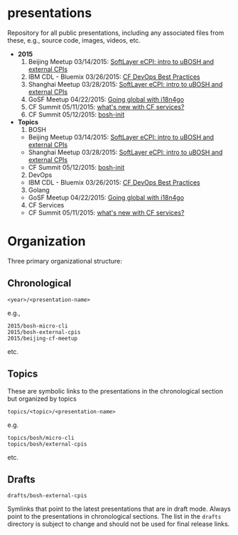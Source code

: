 # presentations

Repository for all public presentations, including any associated files from these, e.g., source code, images, videos, etc.

* **2015**
  1. Beijing Meetup 03/14/2015: [SoftLayer eCPI: intro to uBOSH and external CPIs](https://github.com/maximilien/presentations/blob/master/2015/beijing-cf-meetup/releases/Beijing_CF_Meetup_2015-SoftLayer_eCPI-v0.3.14.pdf)
  2. IBM CDL - Bluemix 03/26/2015: [CF DevOps Best Practices](https://github.com/maximilien/presentations/blob/master/2015/cf-devops-best-practices/releases/CF_DevOps_Best_Practices-v0.1.1.pdf)
  3. Shanghai Meetup 03/28/2015: [SoftLayer eCPI: intro to uBOSH and external CPIs](https://github.com/maximilien/presentations/blob/master/2015/shanghai-cf-meetup/releases/Shanghai_CF_Meetup_2015-SoftLayer_eCPI-v0.4.0.pdf)
  4. GoSF Meetup 04/22/2015: [Going global with i18n4go](https://github.com/maximilien/presentations/blob/master/2015/i18n4go-gosf-meetup/releases/i18n4go-v0.4.1.pdf)
  5. CF Summit 05/11/2015: [what's new with CF services?](https://github.com/maximilien/presentations/blob/master/2015/cf-summit-services/releases/what_s_new_with_CF_Services%3F-v1.0.0.pdf)
  6. CF Summit 05/12/2015: [bosh-init](https://github.com/maximilien/presentations/blob/master/2015/cf-summit-bosh/releases/bosh-init-v1.0.0.pdf)
* **Topics**
  1. BOSH
    * Beijing Meetup 03/14/2015: [SoftLayer eCPI: intro to uBOSH and external CPIs](https://github.com/maximilien/presentations/blob/master/2015/beijing-cf-meetup/releases/Beijing_CF_Meetup_2015-SoftLayer_eCPI-v0.3.14.pdf)
    * Shanghai Meetup 03/28/2015: [SoftLayer eCPI: intro to uBOSH and external CPIs](https://github.com/maximilien/presentations/blob/master/2015/shanghai-cf-meetup/releases/Shanghai_CF_Meetup_2015-SoftLayer_eCPI-v0.4.0.pdf)
    * CF Summit 05/12/2015: [bosh-init](https://github.com/maximilien/presentations/blob/master/2015/cf-summit-bosh/releases/bosh-init-v1.0.0.pdf)
  2. DevOps
    * IBM CDL - Bluemix 03/26/2015: [CF DevOps Best Practices](https://github.com/maximilien/presentations/blob/master/2015/cf-devops-best-practices/releases/CF_DevOps_Best_Practices-v0.1.1.pdf)
  3. Golang
    * GoSF Meetup 04/22/2015: [Going global with i18n4go](https://github.com/maximilien/presentations/blob/master/2015/i18n4go-gosf-meetup/releases/i18n4go-v0.4.1.pdf)
  4. CF Services
    * CF Summit 05/11/2015: [what's new with CF services?](https://github.com/maximilien/presentations/blob/master/2015/cf-summit-services/releases/what_s_new_with_CF_Services%3F-v1.0.0.pdf)

# Organization

Three primary organizational structure:

## Chronological

`<year>/<presentation-name>`

e.g.,

```
2015/bosh-micro-cli
2015/bosh-external-cpis
2015/beijing-cf-meetup
```

etc.

## Topics

These are symbolic links to the presentations in the chronological section but organized by topics

`topics/<topic>/<presentation-name>`

e.g.

```
topics/bosh/micro-cli
topics/bosh/external-cpis
```

etc.

## Drafts

`drafts/bosh-external-cpis`

Symlinks that point to the latest presentations that are in draft mode. Always point to the presentations in chronological sections. The list in the `drafts` directory is subject to change and should not be used for final release links.
